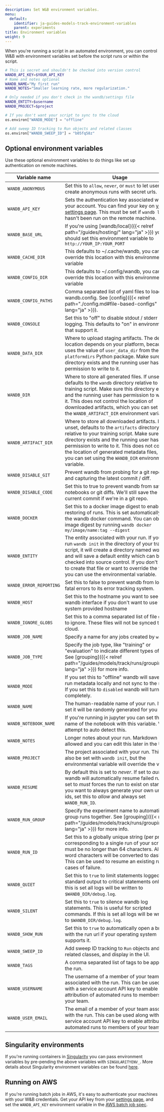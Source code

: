 ```yaml
---
description: Set W&B environment variables.
menu:
  default:
    identifier: ja-guides-models-track-environment-variables
    parent: experiments
title: Environment variables
weight: 9
---
```


When you're running a script in an automated environment, you can control W&B with environment variables set before the script runs or within the script.

```bash
# This is secret and shouldn't be checked into version control
WANDB_API_KEY=$YOUR_API_KEY
# Name and notes optional
WANDB_NAME="My first run"
WANDB_NOTES="Smaller learning rate, more regularization."
```

```bash
# Only needed if you don't check in the wandb/settings file
WANDB_ENTITY=$username
WANDB_PROJECT=$project
```

```python
# If you don't want your script to sync to the cloud
os.environ["WANDB_MODE"] = "offline"

# Add sweep ID tracking to Run objects and related classes
os.environ["WANDB_SWEEP_ID"] = "b05fq58z"
```

## Optional environment variables

Use these optional environment variables to do things like set up authentication on remote machines.

| Variable name | Usage |
| --------------------------- | ---------- |
| `WANDB_ANONYMOUS` | Set this to `allow`, `never`, or `must` to let users create anonymous runs with secret urls. |
| `WANDB_API_KEY` | Sets the authentication key associated with your account. You can find your key on [your settings page](https://app.wandb.ai/settings).  This must be set if `wandb login` hasn't been run on the remote machine.               |
| `WANDB_BASE_URL` | If you're using [wandb/local]({{< relref path="/guides/hosting/" lang="ja" >}}) you should set this environment variable to `http://YOUR_IP:YOUR_PORT` |
| `WANDB_CACHE_DIR` | This defaults to \~/.cache/wandb, you can override this location with this environment variable |
| `WANDB_CONFIG_DIR` | This defaults to \~/.config/wandb, you can override this location with this environment variable |
| `WANDB_CONFIG_PATHS` | Comma separated list of yaml files to load into wandb.config. See [config]({{< relref path="./config.md#file-based-configs" lang="ja" >}}). |
| `WANDB_CONSOLE` | Set this to "off" to disable stdout / stderr logging. This defaults to "on" in environments that support it. |
| `WANDB_DATA_DIR` | Where to upload staging artifacts. The default location depends on your platform, because it uses the value of `user_data_dir` from the `platformdirs` Python package. Make sure this directory exists and the running user has permission to write to it. |
| `WANDB_DIR` | Where to store all generated files. If unset, defaults to the `wandb` directory relative to your training script. Make sure this directory exists and the running user has permission to write to it. This does not control the location of downloaded artifacts, which you can set using the `WANDB_ARTIFACT_DIR` environment variable. |
| `WANDB_ARTIFACT_DIR` | Where to store all downloaded artifacts. If unset, defaults to the `artifacts` directory relative to your training script. Make sure this directory exists and the running user has permission to write to it. This does not control the location of generated metadata files, which you can set using the `WANDB_DIR` environment variable. |
| `WANDB_DISABLE_GIT` | Prevent wandb from probing for a git repository and capturing the latest commit / diff. |
| `WANDB_DISABLE_CODE` | Set this to true to prevent wandb from saving notebooks or git diffs. We'll still save the current commit if we're in a git repo. |
| `WANDB_DOCKER` | Set this to a docker image digest to enable restoring of runs. This is set automatically with the wandb docker command. You can obtain an image digest by running `wandb docker my/image/name:tag --digest` |
| `WANDB_ENTITY` | The entity associated with your run. If you have run `wandb init` in the directory of your training script, it will create a directory named _wandb_ and will save a default entity which can be checked into source control. If you don't want to create that file or want to override the file you can use the environmental variable. |
| `WANDB_ERROR_REPORTING` | Set this to false to prevent wandb from logging fatal errors to its error tracking system. |
| `WANDB_HOST` | Set this to the hostname you want to see in the wandb interface if you don't want to use the system provided hostname |
| `WANDB_IGNORE_GLOBS` | Set this to a comma separated list of file globs to ignore. These files will not be synced to the cloud. |
| `WANDB_JOB_NAME` | Specify a name for any jobs created by `wandb`. |
| `WANDB_JOB_TYPE` | Specify the job type, like "training" or "evaluation" to indicate different types of runs. See [grouping]({{< relref path="/guides/models/track/runs/grouping.md" lang="ja" >}}) for more info. |
| `WANDB_MODE` | If you set this to "offline" wandb will save your run metadata locally and not sync to the server. If you set this to `disabled` wandb will turn off completely. |
| `WANDB_NAME` | The human-readable name of your run. If not set it will be randomly generated for you |
| `WANDB_NOTEBOOK_NAME` | If you're running in jupyter you can set the name of the notebook with this variable. We attempt to auto detect this. |
| `WANDB_NOTES` | Longer notes about your run. Markdown is allowed and you can edit this later in the UI. |
| `WANDB_PROJECT` | The project associated with your run. This can also be set with `wandb init`, but the environmental variable will override the value. |
| `WANDB_RESUME` | By default this is set to _never_. If set to _auto_ wandb will automatically resume failed runs. If set to _must_ forces the run to exist on startup. If you want to always generate your own unique ids, set this to _allow_ and always set `WANDB_RUN_ID`. |
| `WANDB_RUN_GROUP` | Specify the experiment name to automatically group runs together. See [grouping]({{< relref path="/guides/models/track/runs/grouping.md" lang="ja" >}}) for more info. |
| `WANDB_RUN_ID` | Set this to a globally unique string (per project) corresponding to a single run of your script. It must be no longer than 64 characters. All non-word characters will be converted to dashes. This can be used to resume an existing run in cases of failure. |
| `WANDB_QUIET` | Set this to `true` to limit statements logged to standard output to critical statements only. If this is set all logs will be written to `$WANDB_DIR/debug.log`. |
| `WANDB_SILENT` | Set this to `true` to silence wandb log statements. This is useful for scripted commands. If this is set all logs will be written to `$WANDB_DIR/debug.log`. |
| `WANDB_SHOW_RUN` | Set this to `true` to automatically open a browser with the run url if your operating system supports it. |
| `WANDB_SWEEP_ID` | Add sweep ID tracking to `Run` objects and related classes, and display in the UI. |
| `WANDB_TAGS` | A comma separated list of tags to be applied to the run. |
| `WANDB_USERNAME` | The username of a member of your team associated with the run. This can be used along with a service account API key to enable attribution of automated runs to members of your team. |
| `WANDB_USER_EMAIL` | The email of a member of your team associated with the run. This can be used along with a service account API key to enable attribution of automated runs to members of your team. |

## Singularity environments

If you're running containers in [Singularity](https://singularity.lbl.gov/index.html) you can pass environment variables by pre-pending the above variables with `SINGULARITYENV_`. More details about Singularity environment variables can be found [here](https://singularity.lbl.gov/docs-environment-metadata#environment).

## Running on AWS

If you're running batch jobs in AWS, it's easy to authenticate your machines with your W&B credentials. Get your API key from your [settings page](https://app.wandb.ai/settings), and set the `WANDB_API_KEY` environment variable in the [AWS batch job spec](https://docs.aws.amazon.com/batch/latest/userguide/job_definition_parameters.html#parameters).
